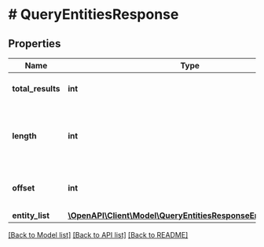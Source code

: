 # # QueryEntitiesResponse

## Properties

Name | Type | Description | Notes
------------ | ------------- | ------------- | -------------
**total_results** | **int** | Total number of entities. | [optional]
**length** | **int** | The number of records to retrieve relative to the offset. | [optional]
**offset** | **int** | Offset from the start of the entity list. | [optional]
**entity_list** | [**\OpenAPI\Client\Model\QueryEntitiesResponseEntityListInner[]**](QueryEntitiesResponseEntityListInner.md) |  | [optional]

[[Back to Model list]](../../README.md#models) [[Back to API list]](../../README.md#endpoints) [[Back to README]](../../README.md)
